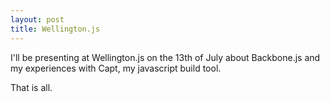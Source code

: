 ```yaml
---
layout: post
title: Wellington.js
---
```


I'll be presenting at Wellington.js on the 13th of July about Backbone.js and my experiences with Capt, my javascript build tool.

That is all.